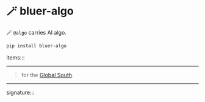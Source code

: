 # 🪄 bluer-algo

🪄 `@algo` carries AI algo.  

```bash
pip install bluer-algo
```

items:::

---

> for the [Global South](https://github.com/kamangir/bluer-south).

---

signature:::